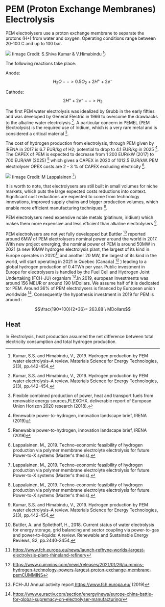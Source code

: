 # PEM (Proton Exchange Membranes) Electrolysis

PEM electrolysers use a proton exchange membrane to separate the protons (H+) from water and oxygen. Operating conditions range between 20-100 C and up to 100 bar.

![](PEM_electrolysis.PNG) 
(Image Credit: S.Shiva Kumar & V.Himabindu [^2])


The following reactions take place:

Anode: $$H_2O   --> 0.5 O_2 + 2 H^+ + 2 e^-$$

Cathode: $$2 H^+ + 2 e^-  --> H_2$$


The first PEM water electrolysis was idealized by Grubb in the early fifties and was developed by General Electric in 1966 to overcome the drawbacks to the alkaline water electrolysis [^2].
A particular concern in PEMEL (PEM Electrolysis) is the required use of Iridium, which is a very rare metal and is considered a critical material [^1].


The cost of hydrogen production from electrolysis, through PEM given by IRENA in 2017 is 6.7 EUR/kg of H2; potential to drop to 4.1 EUR/kg in 2025 [^3].
The CAPEX of PEM is expected to decrease from 1 200 EUR/kW (2017) to 700 EUR/kW (2025) [^3] which gives a CAPEX in 2020 of 1012.5 EUR/kW.
PEM electrolyser OPEX costs are 2 - 3 % of CAPEX excluding electricity [^4].

![](PEM_CAPEX.PNG)
(Image Credit: M Lappalainen [^4])

It is worth to note, that electrolysers are still built in small volumes for niche markets, which puts the large expected costs reductions into context. Significant cost reductions are expected to come from technology innovations, improved supply chains and bigger production volumes, which enable more efficient manufacturing techniques [^4].

PEM electrolysers need expensive noble metals (platinum, iridium) which makes them more expensive and less efficient than alkaline electrolysers [^2]. 


PEM electrolysers are not yet fully developped but Buttler [^6] reported around 6MW of PEM electrolysers nominal power around the world in 2017. With new project emerging, the nominal power of PEM is around 50MW in 2021 (a new 10MW hydrogen electrolysis plant, the largest of its kind in Europe operates in 2020[^7] and another 20 MW, the largest of its kind in the world, will start operating in 2021 in Quebec (Canada) [^10] ) leading to a global hydrogen production of 0.4TWh per year. 
Public investment in Europe for electrolysers is handled by the Fuel Cell and Hydrogen Joint Undertaking (FCH-JU) organism [^8].In 2019, european investments was around 156 MEUR or around 190 MDollars. We assume half of it is dedicated tor PEM. Around 36% of PEM electrolysers is financed by European union worldwide [^9]. Consequently the hypothesis investment in 2019 for PEM is around :

$$\frac{190*100}{2*36}= 263.88 \ MDollars$$

## Heat
In Electrolysis, heat production assumed the net difference between total electricity consumption and total hydrogen production.



[^1]: Flexible combined production of power, heat and transport fuels from renewable energy sources,FLEXCHX, deliverable report of European Union Horizon 2020 research (2018).

[^2]: Kumar, S.S. and Himabindu, V., 2019. Hydrogen production by PEM water electrolysis–A review. Materials Science for Energy Technologies, 2(3), pp.442-454.

[^3]: Renewable power-to-hydrogen, innovation landscape brief, IRENA (2019)

[^4]: Lappalainen, M., 2019. Techno-economic feasibility of hydrogen production via polymer membrane electrolyte electrolysis for future Power-to-X systems (Master's thesis).

[^6]: Buttler, A. and Spliethoff, H., 2018. Current status of water electrolysis for energy storage, grid balancing and sector coupling via power-to-gas and power-to-liquids: A review. Renewable and Sustainable Energy Reviews, 82, pp.2440-2454.

[^7]: https://www.fch.europa.eu/news/launch-refhyne-worlds-largest-electrolysis-plant-rhineland-refinery

[^8]: FCH-JU Annual activity report,https://www.fch.europa.eu/ (2019)

[^9]:https://www.euractiv.com/section/energy/news/europe-china-battle-for-global-supremacy-on-electrolyser-manufacturing/

[^10]: https://www.cummins.com/news/releases/2021/01/26/cummins-hydrogen-technology-powers-largest-proton-exchange-membrane-pemCUMMINS 